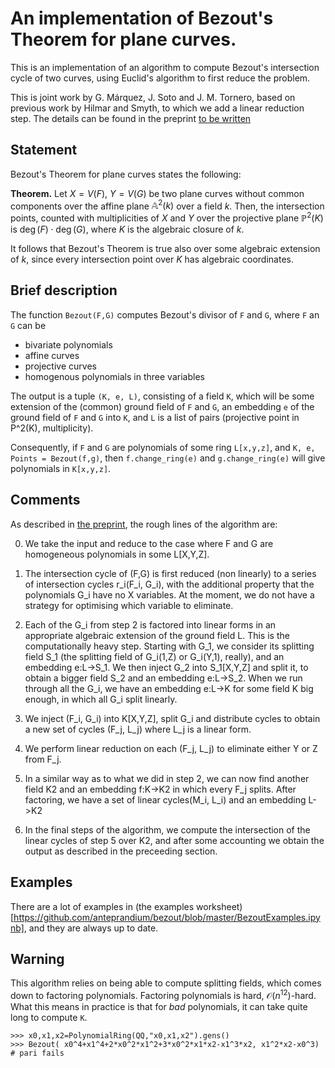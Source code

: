 # An implementation of Bezout's Theorem for plane curves.

This is an implementation of an algorithm to compute Bezout's 
intersection cycle of two curves, using Euclid's algorithm to 
first reduce the problem.

This is joint work by G. Márquez, J. Soto and J. M. Tornero, 
based on previous work by Hilmar and Smyth, to which we add a 
linear reduction step. The details can be found in the 
preprint [to be written]()




## Statement

Bezout's Theorem for plane curves states the following:


**Theorem.** Let $X=V(F)$, $Y=V(G)$ be two plane curves without 
common components over the affine plane $\mathbb{A}^{2}(k)$ over 
a field $k$. Then, the intersection points, counted with 
multiplicities of $X$ and $Y$ over the projective plane $\mathbb{P}^{2}(K)$ 
is $\deg(F)\cdot \deg(G)$, where $K$ is the algebraic closure of $k$.

It follows that Bezout's Theorem is true also over some algebraic 
extension of $k$, since every intersection point over $K$ 
has algebraic coordinates.


## Brief description

The function `Bezout(F,G)` computes Bezout's divisor of `F` and `G`, 
where `F` an `G` can be

- bivariate polynomials
- affine curves
- projective curves
- homogenous polynomials in three variables
    
The output is a tuple `(K, e, L)`, consisting of a field `K`, which 
will be some extension of the (common) ground field of  `F` and `G`, 
an embedding `e` of the ground field of `F` and `G` into `K`, 
and `L` is a list of pairs (projective point in P^2(K), multiplicity).

Consequently, if `F` and `G` are polynomials of some ring `L[x,y,z]`, 
and `K, e, Points = Bezout(f,g)`,
then `f.change_ring(e)` and `g.change_ring(e)` will give polynomials
in `K[x,y,z]`.

## Comments

As described in [the preprint](), the rough lines of the algorithm are:

0. We take the input and reduce to the case where F and G are homogeneous
polynomials in some L[X,Y,Z].

1. The intersection cycle of (F,G) is first reduced (non linearly) 
to a series of intersection cycles r_i(F_i, G_i), with the additional 
property that the polynomials G_i have no X variables. At the moment, we
do not have a strategy for optimising which variable to eliminate.

2. Each of the G_i from step 2 is factored into linear forms in an 
appropriate algebraic extension of the ground field L. This is the
computationally heavy step. Starting with G_1, we consider its 
splitting field S_1 (the splitting field of G_i(1,Z) or G_i(Y,1), really), 
and an embedding e:L->S_1. We then inject G_2 into S_1[X,Y,Z] and 
split it, to obtain a bigger field S_2 and an embedding e:L->S_2.
When we run through all the G_i, we have an embedding e:L->K for some field
K big enough, in which all G_i split linearly.

3. We inject (F_i, G_i) into K[X,Y,Z], split G_i and distribute cycles to obtain
a new set of cycles (F_j, L_j) where L_j is a linear form.

4. We perform linear reduction on each (F_j, L_j) to eliminate either Y or Z from F_j.

5. In a similar way as to what we did in step 2, we can now find 
another field K2 and an embedding f:K->K2 in which every F_j splits. 
After factoring, we have a set of linear cycles(M_i, L_i) and an 
embedding L->K2

6. In the final steps of the algorithm, we compute the intersection of 
the linear cycles of step 5 over K2, and after some accounting we obtain
the output as described in the preceeding section.


## Examples

There are a lot of examples in (the examples worksheet)[https://github.com/anteprandium/bezout/blob/master/BezoutExamples.ipynb], and they are always up to date.


## Warning

This algorithm relies on being able to compute splitting fields, which comes down to factoring polynomials. Factoring polynomials is hard, $\mathcal{O}(n^{12})$-hard. What this means in practice is that for *bad* polynomials, it can take quite long to compute `K`.

    >>> x0,x1,x2=PolynomialRing(QQ,"x0,x1,x2").gens()
    >>> Bezout( x0^4+x1^4+2*x0^2*x1^2+3*x0^2*x1*x2-x1^3*x2, x1^2*x2-x0^3) # pari fails
